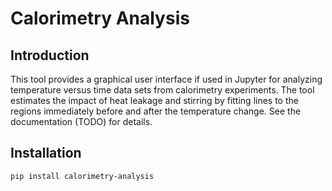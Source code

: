 # Calorimetry Analysis
## Introduction
This tool provides a graphical user interface if used in Jupyter for 
analyzing temperature versus time data sets from calorimetry experiments. 
The tool estimates the impact of heat leakage and stirring by fitting lines 
to the regions immediately before and after the temperature change. See the 
documentation (TODO) for details.

## Installation
```commandline
pip install calorimetry-analysis
```
